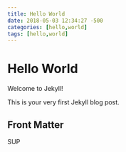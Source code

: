 ```yaml
---
title: Hello World
date: 2018-05-03 12:34:27 -500
categories: [hello,world]
tags: [hello,world]
---
```


# Hello World


Welcome to Jekyll!

This is your very first Jekyll blog post.

## Front Matter

SUP
